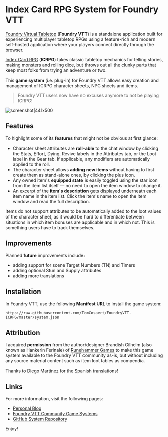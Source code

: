 # Index Card RPG System for Foundry VTT

[Foundry Virtual Tabletop](https://foundryvtt.com/) (**Foundry VTT**) is a standalone application built for experiencing multiplayer tabletop RPGs using a feature-rich and modern self-hosted application where your players connect directly through the browser.

[Index Card RPG](https://www.icrpg.com/) (**ICRPG**) takes classic tabletop mechanics for telling stories, making monsters and rolling dice, but throws out all the clunky parts that keep most folks from trying an adventure or two.

This **game system** (i.e. plug-in) for Foundry VTT allows easy creation and management of ICRPG character sheets, NPC sheets and items.

> Foundry VTT users now have no excuses anymore to not be playing ICRPG!

![screenshot|441x500](https://raw.githubusercontent.com/TomCosaert/FoundryVTT-ICRPG/master/screenshot.png)

## Features

To highlight some of its **features** that might not be obvious at first glance:
- Character sheet attributes are **roll-able** to the chat window by clicking the Stats, Effort, Dying, Revive labels in the Attributes tab, or the Loot label in the Gear tab. If applicable, any modifiers are automatically applied to the roll.
- The character sheet allows **adding new items** without having to first create them as stand-alone ones, by clicking the plus icon.
- Any owned item's **equipped state** is easily toggled using the star icon from the item list itself — no need to open the item window to change it.
- An excerpt of the **item's description** gets displayed underneath each item name in the item list. Click the item's name to open the item window and read the full description.

Items do not support attributes to be automatically added to the loot values of the character sheet, as it would be hard to differentiate between situations in which item bonuses are applicable and in which not. This is something users have to track themselves.

## Improvements

Planned **future** improvements include:
- adding support for scene Target Numbers (TN) and Timers
- adding optional Stun and Supply attributes
- adding more translations

## Installation

In Foundry VTT, use the following **Manifest URL** to install the game system:
```
https://raw.githubusercontent.com/TomCosaert/FoundryVTT-ICRPG/master/system.json
```

## Attribution

I acquired **permission** from the author/designer Brandish Gilhelm (also known as Hankerin Ferinale) of [Runehammer Games](https://www.runehammer.online/) to make this game system available to the Foundry VTT community as-is, but without including any source material content such as item loot tables as compendia.

Thanks to Diego Martinez for the Spanish translations!

## Links

For more information, visit the following pages:
* [Personal Blog](https://alphacore.be/foundryvtt-icrpg/)
* [Foundry VTT Community Game Systems](https://foundry-vtt-community.github.io/wiki/Community-Game-Systems-In-Development/#index-card-rpg)
* [GitHub System Repository](https://github.com/TomCosaert/FoundryVTT-ICRPG/)

Enjoy!